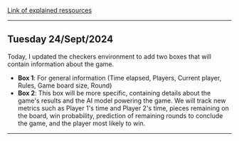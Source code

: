 [Link of explained ressources](https://blog.paperspace.com/building-a-checkers-gaming-agent-using-neural-networks-and-reinforcement-learning/)

---
Tuesday 24/Sept/2024
---
Today, I updated the checkers environment to add two boxes that will contain information about the game.

- **Box 1**: For general information (Time elapsed, Players, Current player, Rules, Game board size, Round)
- **Box 2**: This box will be more specific, containing details about the game's results and the AI model powering the game. We will track new metrics such as Player 1's time and Player 2's time, pieces remaining on the board, win probability, prediction of remaining rounds to conclude the game, and the player most likely to win.

---